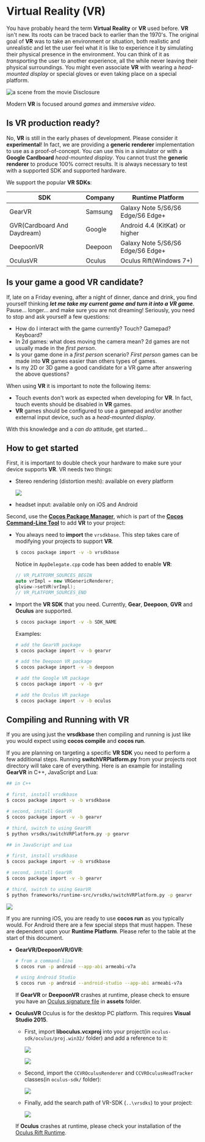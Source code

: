 # Virtual Reality (VR)
You have probably heard the term __Virtual Reality__ or __VR__ used before.
__VR__ isn't new. Its roots can be traced back to earlier than the 1970's. The
original goal of __VR__ was to take an environment or situation, both realistic
and unrealistic and let the user feel what it is like to experience it by simulating
their physical presence in the environment. You can think of it as *transporting*
the user to another experience, all the while never leaving their physical surroundings.
You might even associate __VR__ with wearing a *head-mounted display* or special
gloves or even taking place on a special platform.

![](vr-img/image33.png "a scene from the movie Disclosure")

Modern __VR__ is focused around *games* and *immersive video*.

## Is VR production ready?
No, __VR__ is still in the early phases of development. Please consider it __experimental__!
In fact, we are providing a __generic renderer__ implementation to use as a
proof-of-concept. You can use this in a simulator or with a __Google Cardboard__
*head-mounted display*. You cannot trust the __generic renderer__ to produce 100%
correct results. It is always necessary to test with a supported SDK and
supported hardware.

We support the popular __VR SDKs__:

| SDK           |  Company       | Runtime Platform |
|---------------|----------------|------------------|
| GearVR        | Samsung        | Galaxy Note 5/S6/S6 Edge/S6 Edge+ |
| GVR(Cardboard And Daydream)           | Google         | Android 4.4 (KitKat) or higher  |
| DeepoonVR      | Deepoon        | Galaxy Note 5/S6/S6 Edge/S6 Edge+ |
| OculusVR       | Oculus         | Oculus Rift(Windows 7+) |

## Is your game a good VR candidate?
If, late on a Friday evening, after a night of dinner, dance and drink, you find
yourself thinking *__let me take my current game and turn it into a VR game__*.
Pause... longer... and make sure you are not dreaming! Seriously, you need to stop
and ask yourself a few questions:

  * How do I interact with the game currently? Touch? Gamepad? Keyboard?
  * In 2d games: what does moving the camera mean? 2d games are not usually made
  in the *first person*.
  * Is your game done in a *first person* scenario? *First person* games can be
  made into __VR__ games easier than others types of games.
  * Is my 2D or 3D game a good candidate for a VR game after answering the above
  questions?

When using __VR__ it is important to note the following items:

  * Touch events don't work as expected when developing for __VR__. In fact,
  touch events should be disabled in __VR__ games.
  * __VR__ games should be configured to use a gamepad and/or another external
  input device, such as a *head-mounted display*.

With this knowledge and a *can do* attitude, get started...

## How to get started
First, it is important to double check your hardware to make sure your device
supports __VR__. VR needs two things:

  * Stereo rendering (distortion mesh): available on every platform

    ![](vr-img/distortion_mesh.png "")

  * headset input: available only on iOS and Android

Second, use the [__Cocos Package Manager__](../editors_and_tools/cocosCLTool/), which is part 
of the [__Cocos Command-Line Tool__](../editors_and_tools/cocosCLTool/) to add __VR__ to your project:
  
  * You always need to __import__ the `vrsdkbase`. This step takes care of modifying your projects
  to support __VR__.
    ```sh
    $ cocos package import -v -b vrsdkbase
    ```
    
	Notice in `AppDelegate.cpp` code has been added to enable __VR__:
    ```cpp
    // VR_PLATFORM_SOURCES_BEGIN
    auto vrImpl = new VRGenericRenderer;
    glview->setVR(vrImpl);
    // VR_PLATFORM_SOURCES_END
    ```
    
  * Import the __VR SDK__ that you need. Currently, __Gear__, __Deepoon__, __GVR__ and __Oculus__
  are supported.
  
    ```sh
    $ cocos package import -v -b SDK_NAME
    ```
    
 	Examples:
 	```sh
 	# add the GearVR package
 	$ cocos package import -v -b gearvr
 	
 	# add the Deepoon VR package
 	$ cocos package import -v -b deepoon
 	
 	# add the Google VR package
 	$ cocos package import -v -b gvr
 	
 	# add the Oculus VR package
 	$ cocos package import -v -b oculus
 	```
 	
## Compiling and Running with VR

If you are using just the __vrsdkbase__ then compiling and running is just like you would expect using
__cocos compile__ and __cocos run__. 

If you are planning on targeting a specific __VR SDK__ you need to perform a few additional steps. 
Running __switchVRPlatform.py__ from your projects root directory will take care of everything. 
Here is an example for installing __GearVR__ in C++, JavaScript and Lua:

```sh
## in C++

# first, install vrsdkbase
$ cocos package import -v -b vrsdkbase

# second, install GearVR
$ cocos package import -v -b gearvr

# third, switch to using GearVR
$ python vrsdks/switchVRPlatform.py -p gearvr
```

```sh
## in JavaScript and Lua

# first, install vrsdkbase
$ cocos package import -v -b vrsdkbase

# second, install GearVR
$ cocos package import -v -b gearvr

# third, switch to using GearVR
$ python frameworks/runtime-src/vrsdks/switchVRPlatform.py -p gearvr
```

![](vr-img/gvr.png "")

If you are running iOS, you are ready to use __cocos run__ as you typically would. For Android there
are a few special steps that must happen. These are dependent upon your __Runtime Platform__. Please refer
to the table at the start of this document.

  * __GearVR/DeepoonVR/GVR__:
	```sh
	# from a command-line
	$ cocos run -p android --app-abi armeabi-v7a
	
	# using Android Studio
	$ cocos run -p android --android-studio --app-abi armeabi-v7a
	```
	If __GearVR__ or __DeepoonVR__ crashes at runtime, please check to ensure you have an 
	[Oculus signature file](https://developer.oculus.com/documentation/mobilesdk/latest/concepts/mobile-submission-sig-file/) in **assets** folder.
	
  * __OculusVR__ Oculus is for the desktop PC platform. This requires __Visual Studio 2015__.
	
	* First, import **liboculus.vcxproj** into your project(in `oculus-sdk/oculus/proj.win32/` folder) 
	and add a reference to it:

		![](vr-img/img1.png "")
		
		![](vr-img/img2.png "")
		
	* Second, import the `CCVROculusRenderer` and `CCVROculusHeadTracker` classes(in `oculus-sdk/` folder):

		![](vr-img/img3.png "")

	* Finally, add the search path of VR-SDK (`..\vrsdks`) to your project:

		![](vr-img/img4.png "")

	If __Oculus__ crashes at runtime, please check your installation of the [Oculus Rift Runtime](https://developer.oculus.com/).